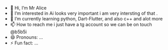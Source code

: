 - 👋 Hi, I’m Mr Alice
- 👀 I’m interested in Ai looks very important i am very intersting of that .
- 🌱 I’m currently learning python, Dart-Flutter, and also c++ and alot more
- 📫 How to reach me i just have a tg account so we can be on touch @b5b5i
- 😄 Pronouns: ...
- ⚡ Fun fact: ...

<!---
nanoq662/nanoq662 is a ✨ special ✨ repository because its `README.md` (this file) appears on your GitHub profile.
You can click the Preview link to take a look at your changes.
--->
